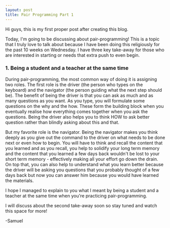 ```yaml
---
layout: post
title: Pair Programming Part 1
---
```


Hi guys, this is my first proper post after creating this blog.

Today, I'm going to be discussing about pair-programming! This is a topic that I truly love to talk about because I have been doing this religiously for the past 10 weeks on Wednesday. I have three key take-away for those who are interested in starting or needs that extra push to even begin.

<h3>1. Being a student and a teacher at the same time</h3>

During pair-programming, the most common way of doing it is assigning two roles. The first role is the driver (the person who types on the keyboard) and the navigator (the person guiding what the next step should be). The benefit of being the driver is that you can ask as much and as many questions as you want. As you type, you will formulate some questions on the why and the how. These form the building block when you eventually realise how everything comes together when you ask the questions. Being the driver also helps you to think HOW to ask better question rather than blindly asking about this and that.

But my favorite role is the navigator. Being the navigator makes you think deeply as you give out the command to the driver on what needs to be done next or even how to begin. You will have to think and recall the content that you learned and as you recall, you help to solidify your long term memory and the content that you learned a few days back wouldn't be lost to your short term memory - effectively making all your effort go down the drain. On top that, you can also help to understand what you learn better because the driver will be asking you questions that you probably thought of a few days back but now you can answer him because you would have learned the materials.

I hope I managed to explain to you what I meant by being a student and a teacher at the same time when you're practicing pair-programming.

I will discuss about the second take-away soon so stay tuned and watch this space for more!

-Samuel

